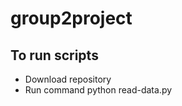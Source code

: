 # group2project
<h2> To run scripts </h2>
<ul>
  <li>Download repository</li>
  <li>Run command python read-data.py</li>
